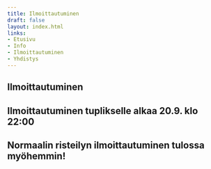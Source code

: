```yaml
---
title: Ilmoittautuminen
draft: false
layout: index.html
links:
- Etusivu
- Info
- Ilmoittautuminen
- Yhdistys
---
```


## Ilmoittautuminen

<span class="enroll-link__container">
<h2 class="enroll-link">
  Ilmoittautuminen tuplikselle alkaa 20.9. klo 22:00
</h2>
<h2 class="enroll-link">
  Normaalin risteilyn ilmoittautuminen tulossa myöhemmin!
</h2>
</span>
